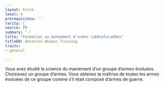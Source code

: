 ```yaml
---
layout: block
level: 6
prerequisites: ''
rarity: C
source: ??
summary: '-'
title: "Formation au maniement d'armes \xE9volu\xE9es"
titleEN: Advanced Weapon Training
traits:
- general

---
```


<p>Vous avez étudié la science du maniement d’un groupe d’armes évoluées. Choisissez un groupe d’armes. Vous obtenez la maîtrise de toutes les armes évoluées de ce groupe comme s’il était composé d’armes de guerre.</p>